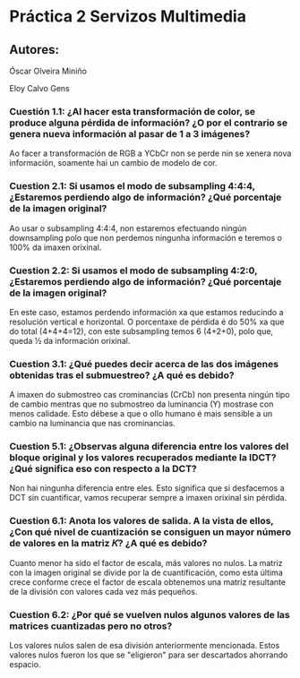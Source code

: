 # Práctica 2 Servizos Multimedia

## Autores: 
Óscar Olveira Miniño

Eloy Calvo Gens


### **Cuestión 1.1:** ¿Al hacer esta transformación de color, se produce alguna pérdida de información? ¿O por el contrario se genera nueva información al pasar de 1 a 3 imágenes?

Ao facer a transformación de RGB a YCbCr non se perde nin se xenera nova información, soamente hai un cambio de modelo de cor.

### **Cuestion 2.1:** Si usamos el modo de subsampling 4:4:4,¿Estaremos perdiendo algo de información? ¿Qué porcentaje de la imagen original?

Ao usar o subsampling 4:4:4, non estaremos efectuando ningún downsampling polo que non perdemos ningunha información e teremos o 100% da imaxen orixinal.


### **Cuestion 2.2:** Si usamos el modo de subsampling 4:2:0,¿Estaremos perdiendo algo de información? ¿Qué porcentaje de la imagen original?

En este caso, estamos perdendo  información xa que estamos reducindo a resolución vertical e horizontal.
O porcentaxe de pérdida é do 50% xa que do total (4+4+4=12), con este subsampling temos 6 (4+2+0), polo que, queda  ½ da información orixinal.


### **Cuestion 3.1:** ¿Qué puedes decir acerca de las dos imágenes obtenidas tras el submuestreo? ¿A qué es debido?

A imaxen do submostreo cas crominancias (CrCb) non presenta ningún tipo de cambio mentras que no submostreo da luminancia (Y) mostrase con menos calidade. Esto débese a que o ollo humano é mais sensible a un cambio na luminancia que nas crominancias.


### **Cuestion 5.1:** ¿Observas alguna diferencia entre los valores del bloque original y los valores recuperados mediante la IDCT? ¿Qué significa eso con respecto a la DCT?

Non hai ningunha diferencia entre eles. Esto significa que si desfacemos a DCT sin cuantificar, vamos recuperar sempre a imaxen orixinal sin pérdida.


### **Cuestion 6.1:** Anota los valores de salida. A la vista de ellos, ¿Con qué nivel de cuantización se consiguen un mayor número de valores en la matriz 𝐾? ¿A qué es debido?

Cuanto menor ha sido el factor de escala, más valores no nulos.
La matriz con la imagen original se divide por la de cuantificación, como esta última crece conforme crece el factor de escala obtenemos una matriz resultante de la división con valores cada vez más pequeños.

### **Cuestion 6.2:** ¿Por qué se vuelven nulos algunos valores de las matrices cuantizadas pero no otros?

Los valores nulos salen de esa división anteriormente mencionada. Estos valores nulos fueron los que se "eligieron" para ser descartados ahorrando espacio.
